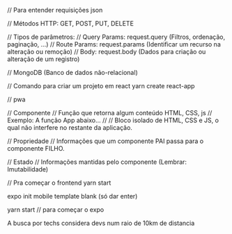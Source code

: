// Para entender requisições json

// Métodos HTTP: GET, POST, PUT, DELETE

// Tipos de parâmetros:
// Query Params: request.query (Filtros, ordenação, paginação, ...)
// Route Params: request.params (Identificar um recurso na alteração ou remoção)
// Body: request.body (Dados para criação ou alteração de um registro)

// MongoDB (Banco de dados não-relacional)

// Comando para criar um projeto em react
yarn create react-app <nomeDaPasta>

// pwa

// Componente
//    Função que retorna algum conteúdo HTML, CSS, js
//    Exemplo: A função App abaixo...
//
//    Bloco isolado de HTML, CSS e JS, o qual não interfere no restante da aplicação.

// Propriedade
//    Informações que um componente PAI passa para o componente FILHO.

// Estado
//    Informações mantidas pelo componente (Lembrar: Imutabilidade)

// Pra começar o frontend
yarn start

expo init mobile
template blank (só dar enter)

yarn start // para começar o expo

A busca por techs considera devs num raio de 10km de distancia